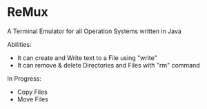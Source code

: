 # ReMux
A Terminal Emulator for all Operation Systems written in Java

Abilities:
- It can create and Write text to a File using "write"
- It can remove & delete Directories and Files with "rm" command

In Progress:
- Copy Files 
- Move Files
